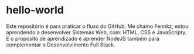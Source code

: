 # hello-world
Este repositório é para praticar o fluxo do GitHub.
Me chamo Fennkz, estou aprendendo a desenvolver Sistemas Web, com:
HTML, CSS e JavaScripty.
E o propósito de aprendizado é aprender NodeJS também para complementar o Desenvolvimento Full Stack.
